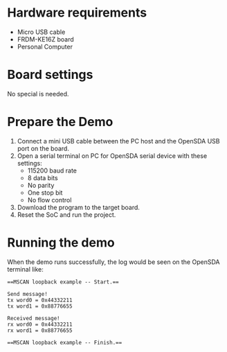 Hardware requirements
===================
- Micro USB cable
- FRDM-KE16Z board
- Personal Computer

Board settings
============
No special is needed.

Prepare the Demo
===============
1.  Connect a mini USB cable between the PC host and the OpenSDA USB port on the board.
2.  Open a serial terminal on PC for OpenSDA serial device with these settings:
    - 115200 baud rate
    - 8 data bits
    - No parity
    - One stop bit
    - No flow control
3.  Download the program to the target board.
4.  Reset the SoC and run the project.

Running the demo
===============
When the demo runs successfully, the log would be seen on the OpenSDA terminal like:

~~~~~~~~~~~~~~~~~~~~~~~~~~~~~~~~~~~~~~~~~
==MSCAN loopback example -- Start.==

Send message!
tx word0 = 0x44332211
tx word1 = 0x88776655

Received message!
rx word0 = 0x44332211
rx word1 = 0x88776655

==MSCAN loopback example -- Finish.==
~~~~~~~~~~~~~~~~~~~~~~~~~~~~~~~~~~~~~~~~~
